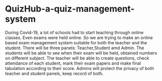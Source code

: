 # QuizHub-a-quiz-management-system
During Covid-19, a lot of schools had to start teaching through online classes. Even exams were held online. So we are trying to make an online based exam management system suitable for both the teacher and the student.
There will be three panels: Teacher,Student amd Admin.
The students will be able to see when their exam will be held, obtained numbers on different subject.
The teacher will be able to create questions, check attendance of each student, mark their exam papers and make final tabulation according to their score.
Admins will protect the privacy of both teacher and student panels, keep record of both.
